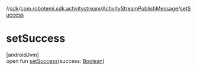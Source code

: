 //[sdk](../../../index.md)/[com.robotemi.sdk.activitystream](../index.md)/[ActivityStreamPublishMessage](index.md)/[setSuccess](set-success.md)

# setSuccess

[androidJvm]\
open fun [setSuccess](set-success.md)(success: [Boolean](https://kotlinlang.org/api/latest/jvm/stdlib/kotlin/-boolean/index.html))
